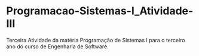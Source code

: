 # Programacao-Sistemas-I_Atividade-III
Terceira Atividade da matéria Programação de Sistemas I para o terceiro ano do curso de Engenharia de Software.
